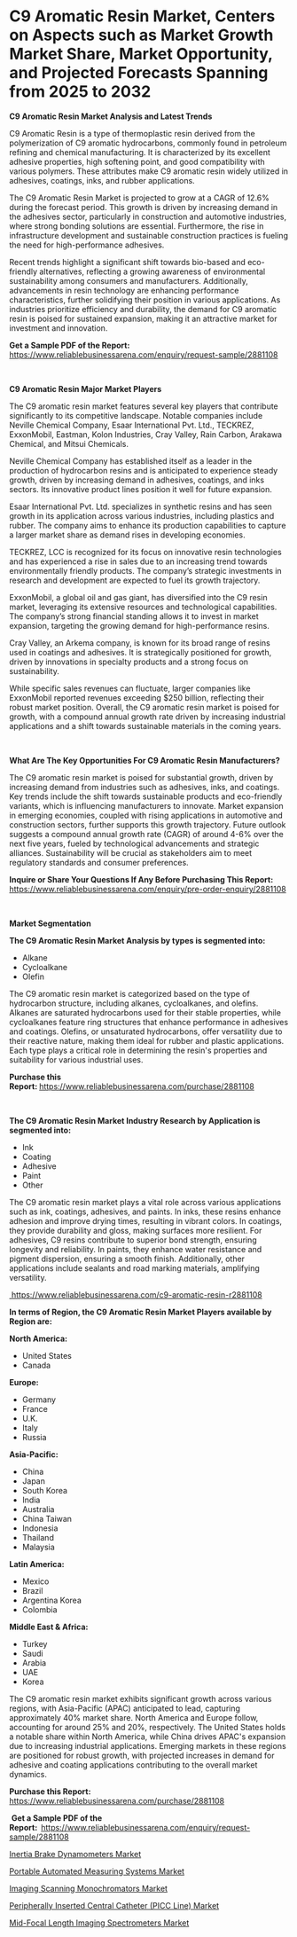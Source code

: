 <p><h1>C9 Aromatic Resin Market, Centers on Aspects such as Market Growth Market Share, Market Opportunity, and Projected Forecasts Spanning from 2025 to 2032</h1></p><p><strong>C9 Aromatic Resin Market Analysis and Latest Trends</strong></p>
<p><p>C9 Aromatic Resin is a type of thermoplastic resin derived from the polymerization of C9 aromatic hydrocarbons, commonly found in petroleum refining and chemical manufacturing. It is characterized by its excellent adhesive properties, high softening point, and good compatibility with various polymers. These attributes make C9 aromatic resin widely utilized in adhesives, coatings, inks, and rubber applications.</p><p>The C9 Aromatic Resin Market is projected to grow at a CAGR of 12.6% during the forecast period. This growth is driven by increasing demand in the adhesives sector, particularly in construction and automotive industries, where strong bonding solutions are essential. Furthermore, the rise in infrastructure development and sustainable construction practices is fueling the need for high-performance adhesives.</p><p>Recent trends highlight a significant shift towards bio-based and eco-friendly alternatives, reflecting a growing awareness of environmental sustainability among consumers and manufacturers. Additionally, advancements in resin technology are enhancing performance characteristics, further solidifying their position in various applications. As industries prioritize efficiency and durability, the demand for C9 aromatic resin is poised for sustained expansion, making it an attractive market for investment and innovation.</p></p>
<p><strong>Get a Sample PDF of the Report:&nbsp;</strong> <a href="https://www.reliablebusinessarena.com/enquiry/request-sample/2881108?utm_campaign=1420&utm_medium=2&utm_source=Github&utm_content=ia&utm_term=12032025&utm_id=c9-aromatic-resin">https://www.reliablebusinessarena.com/enquiry/request-sample/2881108</a></p>
<p>&nbsp;</p>
<p><strong>C9 Aromatic Resin Major Market Players</strong></p>
<p><p>The C9 aromatic resin market features several key players that contribute significantly to its competitive landscape. Notable companies include Neville Chemical Company, Esaar International Pvt. Ltd., TECKREZ, ExxonMobil, Eastman, Kolon Industries, Cray Valley, Rain Carbon, Arakawa Chemical, and Mitsui Chemicals.</p><p>Neville Chemical Company has established itself as a leader in the production of hydrocarbon resins and is anticipated to experience steady growth, driven by increasing demand in adhesives, coatings, and inks sectors. Its innovative product lines position it well for future expansion.</p><p>Esaar International Pvt. Ltd. specializes in synthetic resins and has seen growth in its application across various industries, including plastics and rubber. The company aims to enhance its production capabilities to capture a larger market share as demand rises in developing economies.</p><p>TECKREZ, LCC is recognized for its focus on innovative resin technologies and has experienced a rise in sales due to an increasing trend towards environmentally friendly products. The company’s strategic investments in research and development are expected to fuel its growth trajectory.</p><p>ExxonMobil, a global oil and gas giant, has diversified into the C9 resin market, leveraging its extensive resources and technological capabilities. The company’s strong financial standing allows it to invest in market expansion, targeting the growing demand for high-performance resins.</p><p>Cray Valley, an Arkema company, is known for its broad range of resins used in coatings and adhesives. It is strategically positioned for growth, driven by innovations in specialty products and a strong focus on sustainability.</p><p>While specific sales revenues can fluctuate, larger companies like ExxonMobil reported revenues exceeding $250 billion, reflecting their robust market position. Overall, the C9 aromatic resin market is poised for growth, with a compound annual growth rate driven by increasing industrial applications and a shift towards sustainable materials in the coming years.</p></p>
<p>&nbsp;</p>
<p><strong>What Are The Key Opportunities For C9 Aromatic Resin Manufacturers?</strong></p>
<p><p>The C9 aromatic resin market is poised for substantial growth, driven by increasing demand from industries such as adhesives, inks, and coatings. Key trends include the shift towards sustainable products and eco-friendly variants, which is influencing manufacturers to innovate. Market expansion in emerging economies, coupled with rising applications in automotive and construction sectors, further supports this growth trajectory. Future outlook suggests a compound annual growth rate (CAGR) of around 4-6% over the next five years, fueled by technological advancements and strategic alliances. Sustainability will be crucial as stakeholders aim to meet regulatory standards and consumer preferences.</p></p>
<p><strong>Inquire or Share Your Questions If Any Before Purchasing This Report:</strong> <a href="https://www.reliablebusinessarena.com/enquiry/pre-order-enquiry/2881108?utm_campaign=1420&utm_medium=2&utm_source=Github&utm_content=ia&utm_term=12032025&utm_id=c9-aromatic-resin">https://www.reliablebusinessarena.com/enquiry/pre-order-enquiry/2881108</a></p>
<p>&nbsp;</p>
<p><strong>Market Segmentation</strong></p>
<p><strong>The C9 Aromatic Resin Market Analysis by types is segmented into:</strong></p>
<p><ul><li>Alkane</li><li>Cycloalkane</li><li>Olefin</li></ul></p>
<p><p>The C9 aromatic resin market is categorized based on the type of hydrocarbon structure, including alkanes, cycloalkanes, and olefins. Alkanes are saturated hydrocarbons used for their stable properties, while cycloalkanes feature ring structures that enhance performance in adhesives and coatings. Olefins, or unsaturated hydrocarbons, offer versatility due to their reactive nature, making them ideal for rubber and plastic applications. Each type plays a critical role in determining the resin's properties and suitability for various industrial uses.</p></p>
<p><strong>Purchase this Report:&nbsp;</strong><a href="https://www.reliablebusinessarena.com/purchase/2881108?utm_campaign=1420&utm_medium=2&utm_source=Github&utm_content=ia&utm_term=12032025&utm_id=c9-aromatic-resin">https://www.reliablebusinessarena.com/purchase/2881108</a></p>
<p>&nbsp;</p>
<p><strong>The C9 Aromatic Resin Market Industry Research by Application is segmented into:</strong></p>
<p><ul><li>Ink</li><li>Coating</li><li>Adhesive</li><li>Paint</li><li>Other</li></ul></p>
<p><p>The C9 aromatic resin market plays a vital role across various applications such as ink, coatings, adhesives, and paints. In inks, these resins enhance adhesion and improve drying times, resulting in vibrant colors. In coatings, they provide durability and gloss, making surfaces more resilient. For adhesives, C9 resins contribute to superior bond strength, ensuring longevity and reliability. In paints, they enhance water resistance and pigment dispersion, ensuring a smooth finish. Additionally, other applications include sealants and road marking materials, amplifying versatility.</p></p>
<p><a href="https://www.reliablebusinessarena.com/c9-aromatic-resin-r2881108?utm_campaign=1420&utm_medium=2&utm_source=Github&utm_content=ia&utm_term=12032025&utm_id=c9-aromatic-resin">&nbsp;https://www.reliablebusinessarena.com/c9-aromatic-resin-r2881108</a></p>
<p><strong>In terms of Region, the C9 Aromatic Resin Market Players available by Region are:</strong></p>
<p>
    <p> <strong> North America: </strong>
        <ul>
            <li>United States</li>
            <li>Canada</li>
        </ul>
        </p> 
    <p> <strong> Europe: </strong>
        <ul>
            <li>Germany</li>
            <li>France</li>
            <li>U.K.</li>
            <li>Italy</li>
            <li>Russia</li>
        </ul>
        </p> 
    <p> <strong> Asia-Pacific: </strong>
        <ul>
            <li>China</li>
            <li>Japan</li>
            <li>South Korea</li>
            <li>India</li>
            <li>Australia</li>
            <li>China Taiwan</li>
            <li>Indonesia</li>
            <li>Thailand</li>
            <li>Malaysia</li>
        </ul>
        </p> 
    <p> <strong> Latin America: </strong>
        <ul>
            <li>Mexico</li>
            <li>Brazil</li>
            <li>Argentina Korea</li>
            <li>Colombia</li>
        </ul>
        </p> 
    <p> <strong> Middle East & Africa: </strong>
        <ul>
            <li>Turkey</li>
            <li>Saudi</li>
            <li>Arabia</li>
            <li>UAE</li>
            <li>Korea</li>
        </ul>
    </p>
    </p>
<p><p>The C9 aromatic resin market exhibits significant growth across various regions, with Asia-Pacific (APAC) anticipated to lead, capturing approximately 40% market share. North America and Europe follow, accounting for around 25% and 20%, respectively. The United States holds a notable share within North America, while China drives APAC's expansion due to increasing industrial applications. Emerging markets in these regions are positioned for robust growth, with projected increases in demand for adhesive and coating applications contributing to the overall market dynamics.</p></p>
<p><strong>Purchase this Report: </strong><a href="https://www.reliablebusinessarena.com/purchase/2881108?utm_campaign=1420&utm_medium=2&utm_source=Github&utm_content=ia&utm_term=12032025&utm_id=c9-aromatic-resin">https://www.reliablebusinessarena.com/purchase/2881108</a></p>
<p>&nbsp;<strong>Get a Sample PDF of the Report:&nbsp;&nbsp;</strong><a href="https://www.reliablebusinessarena.com/enquiry/request-sample/2881108?utm_campaign=1420&utm_medium=2&utm_source=Github&utm_content=ia&utm_term=12032025&utm_id=c9-aromatic-resin">https://www.reliablebusinessarena.com/enquiry/request-sample/2881108</a></p>
<p><strong></strong></p>
<p><p><a href="https://github.com/arifasabeygb/Market-Research-Report-List-1/blob/main/inertia-brake-dynamometers-market.md?utm_campaign=1420&utm_medium=2&utm_source=Github&utm_content=ia&utm_term=12032025&utm_id=c9-aromatic-resin">Inertia Brake Dynamometers Market</a></p><p><a href="https://github.com/kaidaloeckf7/Market-Research-Report-List-1/blob/main/portable-automated-measuring-systems-market.md?utm_campaign=1420&utm_medium=2&utm_source=Github&utm_content=ia&utm_term=12032025&utm_id=c9-aromatic-resin">Portable Automated Measuring Systems Market</a></p><p><a href="https://github.com/ocambdidarhz/Market-Research-Report-List-1/blob/main/imaging-scanning-monochromators-market.md?utm_campaign=1420&utm_medium=2&utm_source=Github&utm_content=ia&utm_term=12032025&utm_id=c9-aromatic-resin">Imaging Scanning Monochromators Market</a></p><p><a href="https://github.com/nacarnzina/Market-Research-Report-List-1/blob/main/peripherally-inserted-central-catheter-picc-line-market.md?utm_campaign=1420&utm_medium=2&utm_source=Github&utm_content=ia&utm_term=12032025&utm_id=c9-aromatic-resin">Peripherally Inserted Central Catheter (PICC Line) Market</a></p><p><a href="https://github.com/theyasnare5w/Market-Research-Report-List-1/blob/main/mid-focal-length-imaging-spectrometers-market.md?utm_campaign=1420&utm_medium=2&utm_source=Github&utm_content=ia&utm_term=12032025&utm_id=c9-aromatic-resin">Mid-Focal Length Imaging Spectrometers Market</a></p></p>